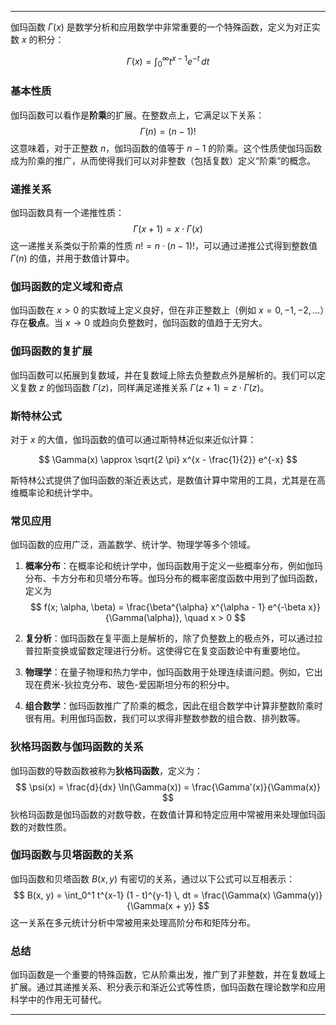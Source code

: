 
---

伽玛函数 $\Gamma(x)$ 是数学分析和应用数学中非常重要的一个特殊函数，定义为对正实数 $x$ 的积分：

$$
\Gamma(x) = \int_0^{\infty} t^{x-1} e^{-t} \, dt
$$

### 基本性质
伽玛函数可以看作是**阶乘**的扩展。在整数点上，它满足以下关系：
$$
\Gamma(n) = (n-1)!
$$
这意味着，对于正整数 $n$，伽玛函数的值等于 $n-1$ 的阶乘。这个性质使伽玛函数成为阶乘的推广，从而使得我们可以对非整数（包括复数）定义“阶乘”的概念。

### 递推关系
伽玛函数具有一个递推性质：
$$
\Gamma(x + 1) = x \cdot \Gamma(x)
$$
这一递推关系类似于阶乘的性质 $n! = n \cdot (n-1)!$，可以通过递推公式得到整数值 $\Gamma(n)$ 的值，并用于数值计算中。

### 伽玛函数的定义域和奇点
伽玛函数在 $x > 0$ 的实数域上定义良好，但在非正整数上（例如 $x = 0, -1, -2, \ldots$）存在**极点**。当 $x \to 0$ 或趋向负整数时，伽玛函数的值趋于无穷大。

### 伽玛函数的复扩展
伽玛函数可以拓展到复数域，并在复数域上除去负整数点外是解析的。我们可以定义复数 $z$ 的伽玛函数 $\Gamma(z)$，同样满足递推关系 $\Gamma(z+1) = z \cdot \Gamma(z)$。

### 斯特林公式
对于 $x$ 的大值，伽玛函数的值可以通过斯特林近似来近似计算：

$$
\Gamma(x) \approx \sqrt{2 \pi} x^{x - \frac{1}{2}} e^{-x}
$$

斯特林公式提供了伽玛函数的渐近表达式，是数值计算中常用的工具，尤其是在高维概率论和统计学中。

### 常见应用
伽玛函数的应用广泛，涵盖数学、统计学、物理学等多个领域。

1. **概率分布**：在概率论和统计学中，伽玛函数用于定义一些概率分布，例如伽玛分布、卡方分布和贝塔分布等。伽玛分布的概率密度函数中用到了伽玛函数，定义为
   $$
   f(x; \alpha, \beta) = \frac{\beta^{\alpha} x^{\alpha - 1} e^{-\beta x}}{\Gamma(\alpha)}, \quad x > 0
   $$

2. **复分析**：伽玛函数在复平面上是解析的，除了负整数上的极点外，可以通过拉普拉斯变换或留数定理进行分析。这使得它在复变函数论中有重要地位。

3. **物理学**：在量子物理和热力学中，伽玛函数用于处理连续谱问题。例如，它出现在费米-狄拉克分布、玻色-爱因斯坦分布的积分中。

4. **组合数学**：伽玛函数推广了阶乘的概念，因此在组合数学中计算非整数阶乘时很有用。利用伽玛函数，我们可以求得非整数参数的组合数、排列数等。

### 狄格玛函数与伽玛函数的关系
伽玛函数的导数函数被称为**狄格玛函数**，定义为：
$$
\psi(x) = \frac{d}{dx} \ln(\Gamma(x)) = \frac{\Gamma'(x)}{\Gamma(x)}
$$
狄格玛函数是伽玛函数的对数导数，在数值计算和特定应用中常被用来处理伽玛函数的对数性质。

### 伽玛函数与贝塔函数的关系
伽玛函数和贝塔函数 $B(x, y)$ 有密切的关系，通过以下公式可以互相表示：
$$
B(x, y) = \int_0^1 t^{x-1} (1 - t)^{y-1} \, dt = \frac{\Gamma(x) \Gamma(y)}{\Gamma(x + y)}
$$
这一关系在多元统计分析中常被用来处理高阶分布和矩阵分布。

### 总结
伽玛函数是一个重要的特殊函数，它从阶乘出发，推广到了非整数，并在复数域上扩展。通过其递推关系、积分表示和渐近公式等性质，伽玛函数在理论数学和应用科学中的作用无可替代。

---


